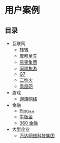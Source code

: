 # 用户案例

## 目录

+ 互联网
  - [转转](user-case-zhuanzhuan.md)
  - [摩拜单车](user-case-mobike.md)
  - [易果集团](user-case-yiguo.md)
  - [同程旅游](user-case-tongcheng.md)
  - [G7](user-case-g7.md)
  - [二维火](user-case-erweihuo.md)
  - [凤凰网](user-case-ifeng.md)
+ 游戏
  - [游族网络](user-case-youzu.md)
+ 金融
  - [Ping++](user-case-ping++.md)
  - [牛板金](user-case-niubangold.md)
  - [360 金融](user-case-360.md)
+ 大型企业
  - [万达网络科技集团](user-case-wanda.md)
